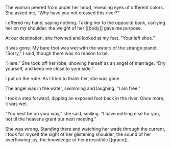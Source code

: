 The woman peered from under her hood, revealing eyes of different colors. She asked me, “Why have you not crossed this river?”  
  
I offered my hand, saying nothing. Taking her to the opposite bank, carrying her on my shoulder, the weight of her [[body]] gave me purpose.  
  
At our destination, she frowned and looked at my feet. “Your left shoe.”  
  
It was gone. My bare foot was wet with the waters of the strange planet. “Sorry,” I said, though there was no reason to be.  
  
“Here.” She took off her robe, showing herself as an angel of marriage. “Dry yourself, and keep me close to your side.”  
  
I put on the robe. As I tried to thank her, she was gone.  
  
The angel was in the water, swimming and laughing. “I am free.”  
  
I took a step forward, dipping an exposed foot back in the river. Once more, it was wet.  
  
“You best be on your way,” she said, smiling. “I have nothing else for you, not til the heavens grant our next meeting.”  
  
She was wrong. Standing there and watching her wade through the current, I took for myself the sight of her glistening shoulder, the sound of her overflowing joy, the knowledge of her irresistible [[grace]].